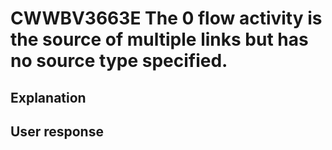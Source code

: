 # CWWBV3663E The 0 flow activity is the source of multiple links but has no source type specified.

## Explanation

## User response